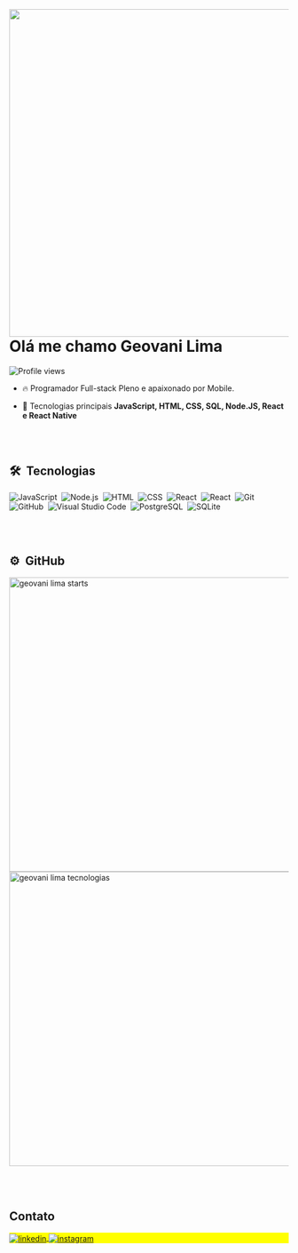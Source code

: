 <img align="right" height="590em" src="https://raw.githubusercontent.com/gist/GeovaniLima/87dd9f3ee1e580e5998276e616c14800/raw/e7509c536b6540988f90fdf651e0610d146cd2a1/githubcard.svg"/>

<h1 align="left">Olá me chamo Geovani Lima</h1>
<p align="left"> <img src="https://komarev.com/ghpvc/?username=geovanilima&color=yellow" alt="Profile views" /> </p>

- 🔥 Programador Full-stack Pleno e apaixonado por Mobile.

- 💬 Tecnologias principais **JavaScript, HTML, CSS, SQL, Node.JS, React e React Native**

<br><br>

## 🛠 &nbsp;Tecnologias

![JavaScript](https://img.shields.io/badge/-JavaScript-05122A?style=flat&logo=javascript)&nbsp;
![Node.js](https://img.shields.io/badge/-Node.js-05122A?style=flat&logo=node.js)&nbsp;
![HTML](https://img.shields.io/badge/-HTML-05122A?style=flat&logo=HTML5)&nbsp;
![CSS](https://img.shields.io/badge/-CSS-05122A?style=flat&logo=CSS3&logoColor=1572B6)&nbsp;
![React](https://img.shields.io/badge/-React-05122A?style=flat&logo=react)&nbsp;
![React](https://img.shields.io/badge/-ReactNative-05122A?style=flat&logo=react)&nbsp;
![Git](https://img.shields.io/badge/-Git-05122A?style=flat&logo=git)&nbsp;
![GitHub](https://img.shields.io/badge/-GitHub-05122A?style=flat&logo=github)&nbsp;
![Visual Studio Code](https://img.shields.io/badge/-Visual%20Studio%20Code-05122A?style=flat&logo=visual-studio-code&logoColor=007ACC)&nbsp;
![PostgreSQL](https://img.shields.io/badge/-PostgreSQL-05122A?style=flat&logo=postgresql)&nbsp;
![SQLite](https://img.shields.io/badge/-SQLite-05122A?style=flat&logo=sqlite)&nbsp;

<br><br>

## ⚙️ &nbsp;GitHub

<p align="left">
<img width="530em" src="https://github-readme-stats.vercel.app/api?username=geovanilima&show_icons=true&theme=vision-friendly-dark" alt="geovani lima starts"/>
<img width="530em" src="https://github-readme-stats.vercel.app/api/top-langs/?username=geovanilima&layout=compact&theme=vision-friendly-dark" alt="geovani lima tecnologias"/>
</p>

<br><br>

## Contato

<p align="left" style="background:yellow">
<a href="https://www.linkedin.com/in/geovani-lima-da-silva-5a845416a/" target="_blank">
  <img align="center" src="https://img.shields.io/badge/-geovanilima-05122A?style=flat&logo=linkedin" alt="linkedin"/>
</a>
<a href="https://www.instagram.com/geovanildsilva/" target="_blank">
 <img align="center" src="https://img.shields.io/badge/-geovanilima-05122A?style=flat&logo=instagram" alt="instagram"/>
</a>
</p>
